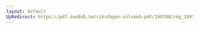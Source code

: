 ```yaml
---
layout: default
UpRedirect: https://pdf.swedeb.se/riksdagen-volumeG-pdf/199798/reg_199798/reg_199798_0005.pdf
---
```

